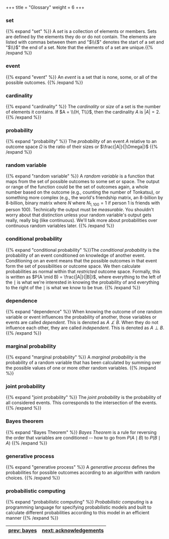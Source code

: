 +++
title = "Glossary"
weight = 6
+++

### set
{{% expand "set" %}}  A *set* is a collection of elements or members. Sets are defined by the elements they do or do not contain. The elements are listed with commas between them and "$\\{$" denotes the start of a set and "$\\}$" the end of a set. Note that the elements of a set are unique.{{% /expand %}}

### event
{{% expand "event" %}} An *event* is a set that is none, some, or all of the possible outcomes. {{% /expand %}}

### cardinality
{{% expand "cardinality" %}} The *cardinality* or *size* of a set is the number of elements it contains. If $A = \\{H, T\\}$, then the cardinality $A$ is $|A|=2$. {{% /expand %}}

### probability
{{% expand "probability" %}} The *probability* of an event $A$ relative to an outcome space $\Omega$ is the ratio of their sizes or $\frac{|A|}{|\Omega|}$ {{% /expand %}}

### random variable
{{% expand "random variable" %}} A *random variable* is a function that maps from the set of possible outcomes to some set or space. The output or range of the function could be the set of outcomes again, a whole number based on the outcome (e.g., counting the number of Tonkatsu), or something more complex (e.g., the world's friendship matrix, an 8-billion by 8-billion, binary matrix where $N$ where $N_{1,100}=1$ if person 1 is friends with person 100). Technically the output must be *measurable*. You shouldn't worry about that distinction unless your random variable's output gets really, really big (like continuous). We'll talk more about probabilities over continuous random variables later. {{% /expand %}}

### conditional probability
{{% expand "conditional probability" %}}The *conditional probability* is the probability of an event conditioned on knowledge of another event. Conditioning on an event means that the possible outcomes in that event form the set of possibilities or outcome space. We then calculate probabilities as normal within that *restricted* outcome space. Formally, this is written as $P(A \mid B) = \frac{|A|}{|B|}$, where everything to the left of the $\mid$ is what we're interested in knowing the probability of and everything to the right of the $\mid$ is what we know to be true. {{% /expand %}}

### dependence
{{% expand "dependence" %}}  When knowing the outcome of one random variable or event influences the probability of another, those variables or events are called *dependent*. This is denoted as $A \not\perp B$. When they do not influence each other, they are called *independent*. This is denoted as $A \perp B$.  {{% /expand %}}

### marginal probability
{{% expand "marginal probability" %}} A *marginal probability* is the probability of a random variable that has been calculated by summing over the possible values of one or more other random variables.  {{% /expand %}}

### joint probability
{{% expand "joint probability" %}} The *joint probability* is the probability of all considered events. This corresponds to the intersection of the events.  {{% /expand %}}

### Bayes theorem
{{% expand "Bayes Theorem" %}} *Bayes Theorem* is a rule for reversing the order that variables are conditioned -- how to go from $P(A \mid B)$ to $P(B \mid A)$ {{% /expand %}}

### generative process
{{% expand "generative process" %}} A *generative process* defines the probabilities for possible outcomes according to an algorithm with random choices. {{% /expand %}}

### probabilistic computing
{{% expand "probabilistic computing" %}} *Probabilistic computing* is a programming language for specifying probabilistic models and built to calculate different probabilities according to this model in an efficient manner {{% /expand %}}

|[prev: bayes](./05_bayes.md) | [next: acknowledgements](./07_ack.md)|
| :--- | ---: |